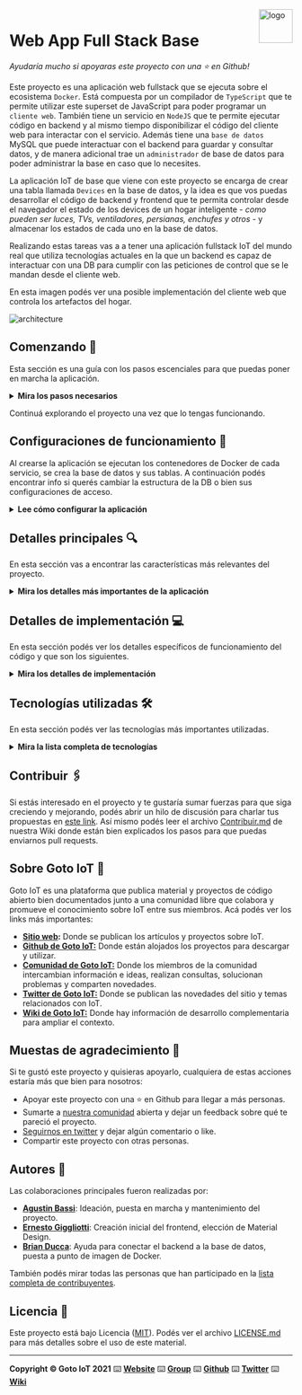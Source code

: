 <a href="https://www.gotoiot.com/">
    <img src="doc/gotoiot-logo.png" alt="logo" title="Goto IoT" align="right" width="60" height="60" />
</a>

# Web App Full Stack Base

_Ayudaría mucho si apoyaras este proyecto con una ⭐ en Github!_

Este proyecto es una aplicación web fullstack que se ejecuta sobre el ecosistema `Docker`. Está compuesta por un compilador de `TypeScript` que te permite utilizar este superset de JavaScript para poder programar un `cliente web`. También tiene un servicio en `NodeJS` que te permite ejecutar código en backend y al mismo tiempo disponibilizar el código del cliente web para interactar con el servicio. Además tiene una `base de datos` MySQL que puede interactuar con el backend para guardar y consultar datos, y de manera adicional trae un `administrador` de base de datos para poder administrar la base en caso que lo necesites.

La aplicación IoT de base que viene con este proyecto se encarga de crear una tabla llamada `Devices` en la base de datos, y la idea es que vos puedas desarrollar el código de backend y frontend que te permita controlar desde el navegador el estado de los devices de un hogar inteligente - _como pueden ser luces, TVs, ventiladores, persianas, enchufes y otros_ - y almacenar los estados de cada uno en la base de datos.

Realizando estas tareas vas a a tener una aplicación fullstack IoT del mundo real que utiliza tecnologías actuales en la que un backend es capaz de interactuar con una DB para cumplir con las peticiones de control que se le mandan desde el cliente web.

En esta imagen podés ver una posible implementación del cliente web que controla los artefactos del hogar.

![architecture](doc/webapp-example-1.png)

## Comenzando 🚀

Esta sección es una guía con los pasos escenciales para que puedas poner en marcha la aplicación.

<details><summary><b>Mira los pasos necesarios</b></summary><br>

### Instalar las dependencias

Para correr este proyecto es necesario que instales `Docker` y `Docker Compose`.

En [este artículo](https://www.gotoiot.com/pages/articles/docker_installation_linux/) publicado en nuestra web están los detalles para instalar Docker y Docker Compose en una máquina Linux. Si querés instalar ambas herramientas en una Raspberry Pi podés seguir [este artículo](https://www.gotoiot.com/pages/articles/rpi_docker_installation) de nuestra web que te muestra todos los pasos necesarios.

En caso que quieras instalar las herramientas en otra plataforma o tengas algún incoveniente, podes leer la documentación oficial de [Docker](https://docs.docker.com/get-docker/) y también la de [Docker Compose](https://docs.docker.com/compose/install/).

Continua con la descarga del código cuando tengas las dependencias instaladas y funcionando.

### Descargar el código

Para descargar el código, lo más conveniente es que realices un `fork` de este proyecto a tu cuenta personal haciendo click en [este link](https://github.com/gotoiot/app-fullstack-base/fork). Una vez que ya tengas el fork a tu cuenta, descargalo con este comando (acordate de poner tu usuario en el link):

```
git clone https://github.com/matias-herreros/ceiot_DAW.git
```

> En caso que no tengas una cuenta en Github podes clonar directamente este repo.

### Ejecutar la aplicación

Para ejecutar la aplicación tenes que correr el comando `docker-compose up` desde la raíz del proyecto. Este comando va a descargar las imágenes de Docker de node, de typescript, de la base datos y del admin de la DB, y luego ponerlas en funcionamiento.

Para acceder al cliente web ingresa a la URL [http://localhost:8000/](http://localhost:8000/) y para acceder al admin de la DB accedé a [localhost:8001/](http://localhost:8001/).

Si pudiste acceder al cliente web y al administrador significa que la aplicación se encuentra corriendo bien.

> Si te aparece un error la primera vez que corres la app, deteńe el proceso y volvé a iniciarla. Esto es debido a que el backend espera que la DB esté creada al iniciar, y en la primera ejecución puede no alcanzar a crearse. A partir de la segunda vez el problema queda solucionado.

</details>

Continuá explorando el proyecto una vez que lo tengas funcionando.

## Configuraciones de funcionamiento 🔩

Al crearse la aplicación se ejecutan los contenedores de Docker de cada servicio, se crea la base de datos y sus tablas. A continuación podés encontrar info si querés cambiar la estructura de la DB o bien sus configuraciones de acceso.

<details><summary><b>Lee cómo configurar la aplicación</b></summary><br>

### Configuración de la DB

Como ya comprobaste, para acceder PHPMyAdmin tenés que ingresar en la URL [localhost:8001/](http://localhost:8001/). En el login del administrador, el usuario para acceder a la db es `root` y contraseña es la variable `MYSQL_ROOT_PASSWORD` del archivo `docker-compose.yml`.

Para el caso del servicio de NodeJS que se comunica con la DB fijate que en el archivo `src/backend/mysql-connector.js` están los datos de acceso para ingresar a la base.

Si quisieras cambiar la contraseña, puertos, hostname u otras configuraciones de la DB deberías primero modificar el servicio de la DB en el archivo `docker-compose.yml` y luego actualizar las configuraciones para acceder desde PHPMyAdmin y el servicio de NodeJS.

### Estructura de la DB

Al iniciar el servicio de la base de datos, si esta no está creada toma el archivo que se encuentra en `db/dumps/smart_home.sql` para crear la base de datos automáticamente.

En ese archivo está la configuración de la tabla `Devices` y otras configuraciones más. Si quisieras cambiar algunas configuraciones deberías modificar este archivo y crear nuevamente la base de datos para que se tomen en cuenta los cambios.

Tené en cuenta que la base de datos se crea con permisos de superusuario por lo que no podrías borrar el directorio con tu usuario de sistema, para eso debés hacerlo con permisos de administrador. En ese caso podés ejecutar el comando `sudo rm -r db/data` para borrar el directorio completo.

</details>

## Detalles principales 🔍

En esta sección vas a encontrar las características más relevantes del proyecto.

<details><summary><b>Mira los detalles más importantes de la aplicación</b></summary><br>
<br>

### Arquitectura de la aplicación

Como ya pudiste ver, la aplicación se ejecuta sobre el ecosistema Docker, y en esta imagen podés ver el diagrama de arquitectura.

![architecture](doc/architecture.png)

### El cliente web

El cliente web es una Single Page Application que se comunica con el servicio en NodeJS mediante JSON a través de requests HTTP. Puede consultar el estado de dispositivos en la base de datos (por medio del servicio en NodeJS) y también cambiar el estado de los mismos. Los estilos del código están basados en **Material Design**.

### El servicio web

El servicio en **NodeJS** posee distintos endpoints para comunicarse con el cliente web mediante requests HTTP enviando **JSON** en cada transacción. Procesando estos requests es capaz de comunicarse con la base de datos para consultar y controlar el estado de los dispositivos, y devolverle una respuesta al cliente web también en formato JSON. Así mismo el servicio es capaz de servir el código del cliente web.

### La base de datos

La base de datos se comunica con el servicio de NodeJS y permite almacenar el estado de los dispositivos en la tabla **Devices**. Ejecuta un motor **MySQL versión 5.7** y permite que la comunicación con sus clientes pueda realizarse usando usuario y contraseña en texto plano. En versiones posteriores es necesario brindar claves de acceso, por este motivo la versión 5.7 es bastante utilizada para fases de desarrollo.

### El administrador de la DB

Para esta aplicación se usa **PHPMyAdmin**, que es un administrador de base de datos web muy utilizado y que podés utilizar en caso que quieras realizar operaciones con la base, como crear tablas, modificar columnas, hacer consultas y otras cosas más.

### El compilador de TypeScript

**TypeScript** es un lenguaje de programación libre y de código abierto desarrollado y mantenido por Microsoft. Es un superconjunto de JavaScript, que esencialmente añade tipos estáticos y objetos basados en clases. Para esta aplicación se usa un compilador de TypeScript basado en una imagen de [Harmish](https://hub.docker.com/r/harmish) en Dockerhub, y está configurado para monitorear en tiempo real los cambios que se realizan sobre el directorio **src/frontend/ts** y automáticamente generar código compilado a JavaScript en el directorio **src/frontend/js**. Los mensajes del compilador aparecen automáticamente en la terminal al ejecutar el comando **docker-compose up**.

### Ejecución de servicios

Los servicios de la aplicación se ejecutan sobre **contenedores de Docker**, así se pueden desplegar de igual manera en diferentes plataformas. Los detalles sobre cómo funcionan los servicios los podés ver directamente en el archivo **docker-compose.yml**.

### Organización del proyecto

En la siguiente ilustración podés ver cómo está organizado el proyecto para que tengas en claro qué cosas hay en cada lugar.

```sh
├── db                                  # directorio de la DB
│   ├── data                            # estructura y datos de la DB
│   └── dumps                           # directorio de estructuras de la DB
│       └── smart_home.sql              # estructura con la base de datos "smart_home"
├── doc                                 # documentacion general del proyecto
└── src                                 # directorio codigo fuente
│   ├── backend                         # directorio para el backend de la aplicacion
│   │   ├── index.js                    # codigo principal del backend
│   │   ├── controllers                 # directorio para almacenamiento de controllers
│   │   │   └── device.controller.js    # device controller
│   │   ├── infra                       # directorio para almacenamiento de archivos relacionados a infraestructura
│   │   │   └── db                      # directorio para almacenamiento de archivos relacionados a bases de datos
│   │   │       └── mysql-connector.js  # codigo de conexion a la base de datos
│   │   ├── repositories                # directorio para almacenamiento de repositorios
│   │   │   └── device.repository.js    # device repository
│   │   ├── services                    # directorio para almacenamiento de servicios
│   │   │   └── device.service.js       # device service
│   │   ├── utils                       # directorio para almacenamiento de utils
│   │   │   └── logger.js               # configuracion del logger
│   │   ├── config.js                   # archivo de configuracion donde se cargan variables de entorno
│   │   ├── package.json                # configuracion de proyecto NodeJS
│   │   └── package-lock.json           # configuracion de proyecto NodeJS
│   └── frontend                        # directorio para el frontend de la aplicacion
│       ├── js                          # codigo javascript que se compila automáticamente
│       ├── static                      # donde alojan archivos de estilos, imagenes, fuentes, etc.
│       │   ├── css                     # directorio para almacenamiento de css
│       │   ├── images                  # directorio para almacenamiento de imagenes
│       │   └── js                      # directorio para almacenamiento de js de materialize
│       ├── ts                          # donde se encuentra el codigo TypeScript a desarrollar
│       │   ├── interfaces              # directorio para almacenamiento de interfaces
│       │   ├── utils                   # directorio para almacenamiento de utils
│       │   └── main.ts                 # codigo principal de la aplicación
│       └── index.html                  # archivo principal del cliente HTML
├── docker-compose.yml                  # archivo donde se aloja la configuracion completa
├── README.md                           # este archivo
├── CHANGELOG.md                        # archivo para guardar los cambios del proyecto
├── LICENSE.md                          # licencia del proyecto
```

> No olvides ir poniendo tus cambios en el archivo `CHANGELOG.md` a medida que avanzas en el proyecto.

</details>

## Detalles de implementación 💻

En esta sección podés ver los detalles específicos de funcionamiento del código y que son los siguientes.

<details><summary><b>Mira los detalles de implementación</b></summary><br>

### Agregar un dispositivo

- Presionar el boton 'create device'
- Completar los campos 'name', 'description' y 'type' (este ultimo deve ser un entero y los demas campos strings con longitud > 0)
- En caso de querer abortar la creacion, presionar 'cancelar'

### Editar un dispositivo

- Presionar el boton 'edit' (lapiz) del elemento que se busca editar
- Editar los campos 'name', 'description' y 'type' (este ultimo deve ser un entero y los demas campos strings con longitud > 0)
- En caso de querer abortar la edicion, presionar 'cancelar'

### Editar estado de un dispositivo

- Presionar el toggle del elemento que se busca editar

### Eliminar un dispositivo

- Presionar el boton 'delete' (tacho) del elemento que se busca editar

### Frontend

El frontend cuenta con un archivo base llamado main.ts. Este archivo cuenta con la logica principal de la aplicacion.
Dentro de main.ts encontramos algunas funcionalidades principales:

- handleEvent: requerido para hacer el manejo de eventos
- window.addEventListener('load'): permite añadir listeners una vez que se carga la aplicacion
- backendRequest: abstraccion que permite realizar llamadas hacia el backend
- otros: funciones auxiliares especificas para cada funcionalidad de la aplicacion

Fuera de lo que es el main.ts encontramos una carpeta donde se almacenan las interfaces y otra carpeta donde se almacenan utils. Esta ultima contiene una funcion que permite armar el codigo HTML del listado de dispositivos.

### Backend

Se tiene la app principal (index.js) donde se configura y corre la aplicacion con Node. En este archivo se importan dependencias, configuraciones y loggers.
Entre las cosas que se importan, esta el Router. Este es un controlador que recibe todos los requests relacionados a la ruta "/device".
Según la ruta a la que llegue el request, se realizara una llamada a un 'servicio' determinado.
En caso de que este servicio falle en algun momento, el error sera manejado por el controlador quien realizara un log del error y respondera con el status correspondiente.
El servicio cumple la funcion de realizar validaciones sobre los parametros recibidos desde el controlador, implementa la logica de negocio, se comunica con el repositorio y con otros servicios y prepara y envia una respuesta hacia el controller.
El repositorio contiene la logica de comunicacion con la base de datos, contiene todas las querys necesarias para realizar diversas acciones sobre la data almacenada en la DB (CRUD)

<details><summary><b>Ver los endpoints disponibles</b></summary><br>

Las peticiones a la API son recibidas mediante los siguientes endpoints:

1. Devolver listado de dispositivos.

```json
{
  "method": "get",
  "path": "/device",
  "request_headers": "application/json",
  "request_body": "",
  "response_code": 200,
  "response_body": [
    {
      "id": "number",
      "name": "string",
      "status": "number",
      "description": "string",
      "type": "number"
    }
  ]
}
```

2. Devolver un dispositivo segun su ID.

```json
{
  "method": "get",
  "path": "/device/:id",
  "request_headers": "application/json",
  "request_body": "",
  "response_code": 200,
  "response_body": {
    "id": "number",
    "name": "string",
    "status": "number",
    "description": "string",
    "type": "number"
  }
}
```

3. Editar estado de dispositivo.

```json
{
  "method": "put",
  "path": "/device/:id/state",
  "request_headers": "application/json",
  "request_body": "",
  "response_code": 200,
  "response_body": {}
}
```

4. Editar dispositivo.

```json
{
  "method": "put",
  "path": "/device",
  "request_headers": "application/json",
  "request_body": {
    "id": "number",
    "name": "string",
    "type": "number",
    "description": "string"
  },
  "response_code": 200,
  "response_body": {}
}
```

5. Borrar dispositivo.

```json
{
  "method": "delete",
  "path": "/device/:id",
  "request_headers": "application/json",
  "request_body": {},
  "response_code": 200,
  "response_body": {}
}
```

6. Crear dispositivo

```json
{
  "method": "post",
  "path": "/device",
  "request_headers": "application/json",
  "request_body": "",
  "response_code": 200,
  "response_body": {
    "name": "string",
    "description": "string",
    "type": "number"
  }
}
```

</details>

</details>

## Tecnologías utilizadas 🛠️

En esta sección podés ver las tecnologías más importantes utilizadas.

<details><summary><b>Mira la lista completa de tecnologías</b></summary><br>

- [Docker](https://www.docker.com/) - Ecosistema que permite la ejecución de contenedores de software.
- [Docker Compose](https://docs.docker.com/compose/) - Herramienta que permite administrar múltiples contenedores de Docker.
- [Node JS](https://nodejs.org/es/) - Motor de ejecución de código JavaScript en backend.
- [MySQL](https://www.mysql.com/) - Base de datos para consultar y almacenar datos.
- [PHPMyAdmin](https://www.phpmyadmin.net/) - Administrador web de base de datos.
- [Material Design](https://material.io/design) - Bibliotecas de estilo responsive para aplicaciones web.
- [TypeScript](https://www.typescriptlang.org/) - Superset de JavaScript tipado y con clases.

</details>

## Contribuir 🖇️

Si estás interesado en el proyecto y te gustaría sumar fuerzas para que siga creciendo y mejorando, podés abrir un hilo de discusión para charlar tus propuestas en [este link](https://github.com/gotoiot/app-fullstack-base/issues/new). Así mismo podés leer el archivo [Contribuir.md](https://github.com/gotoiot/gotoiot-doc/wiki/Contribuir) de nuestra Wiki donde están bien explicados los pasos para que puedas enviarnos pull requests.

## Sobre Goto IoT 📖

Goto IoT es una plataforma que publica material y proyectos de código abierto bien documentados junto a una comunidad libre que colabora y promueve el conocimiento sobre IoT entre sus miembros. Acá podés ver los links más importantes:

- **[Sitio web](https://www.gotoiot.com/):** Donde se publican los artículos y proyectos sobre IoT.
- **[Github de Goto IoT:](https://github.com/gotoiot)** Donde están alojados los proyectos para descargar y utilizar.
- **[Comunidad de Goto IoT:](https://groups.google.com/g/gotoiot)** Donde los miembros de la comunidad intercambian información e ideas, realizan consultas, solucionan problemas y comparten novedades.
- **[Twitter de Goto IoT:](https://twitter.com/gotoiot)** Donde se publican las novedades del sitio y temas relacionados con IoT.
- **[Wiki de Goto IoT:](https://github.com/gotoiot/doc/wiki)** Donde hay información de desarrollo complementaria para ampliar el contexto.

## Muestas de agradecimiento 🎁

Si te gustó este proyecto y quisieras apoyarlo, cualquiera de estas acciones estaría más que bien para nosotros:

- Apoyar este proyecto con una ⭐ en Github para llegar a más personas.
- Sumarte a [nuestra comunidad](https://groups.google.com/g/gotoiot) abierta y dejar un feedback sobre qué te pareció el proyecto.
- [Seguirnos en twitter](https://github.com/gotoiot/doc/wiki) y dejar algún comentario o like.
- Compartir este proyecto con otras personas.

## Autores 👥

Las colaboraciones principales fueron realizadas por:

- **[Agustin Bassi](https://github.com/agustinBassi)**: Ideación, puesta en marcha y mantenimiento del proyecto.
- **[Ernesto Giggliotti](https://github.com/ernesto-g)**: Creación inicial del frontend, elección de Material Design.
- **[Brian Ducca](https://github.com/brianducca)**: Ayuda para conectar el backend a la base de datos, puesta a punto de imagen de Docker.

También podés mirar todas las personas que han participado en la [lista completa de contribuyentes](https://github.com/###/contributors).

## Licencia 📄

Este proyecto está bajo Licencia ([MIT](https://choosealicense.com/licenses/mit/)). Podés ver el archivo [LICENSE.md](LICENSE.md) para más detalles sobre el uso de este material.

---

**Copyright © Goto IoT 2021** ⌨️ [**Website**](https://www.gotoiot.com) ⌨️ [**Group**](https://groups.google.com/g/gotoiot) ⌨️ [**Github**](https://www.github.com/gotoiot) ⌨️ [**Twitter**](https://www.twitter.com/gotoiot) ⌨️ [**Wiki**](https://github.com/gotoiot/doc/wiki)
